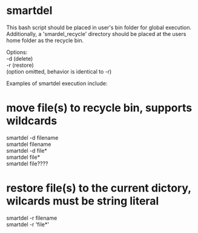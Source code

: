 smartdel
========

This bash script should be placed in user's bin folder for global execution. <br>
Additionally, a 'smardel_recycle' directory should be placed at the users home folder as the recycle bin. <br>

Options: <br> 
-d (delete) <br>
-r (restore) <br>
(option omitted, behavior is identical to -r) <br>

Examples of smartdel execution include:

# move file(s) to recycle bin, supports wildcards
smartdel -d filename <br>
smartdel filename <br>
smartdel -d file* <br>
smartdel file* <br>
smartdel file???? <br>

# restore file(s) to the current dictory, wilcards must be string literal 
smartdel -r filename <br>
smartdel -r 'file*' <br>


